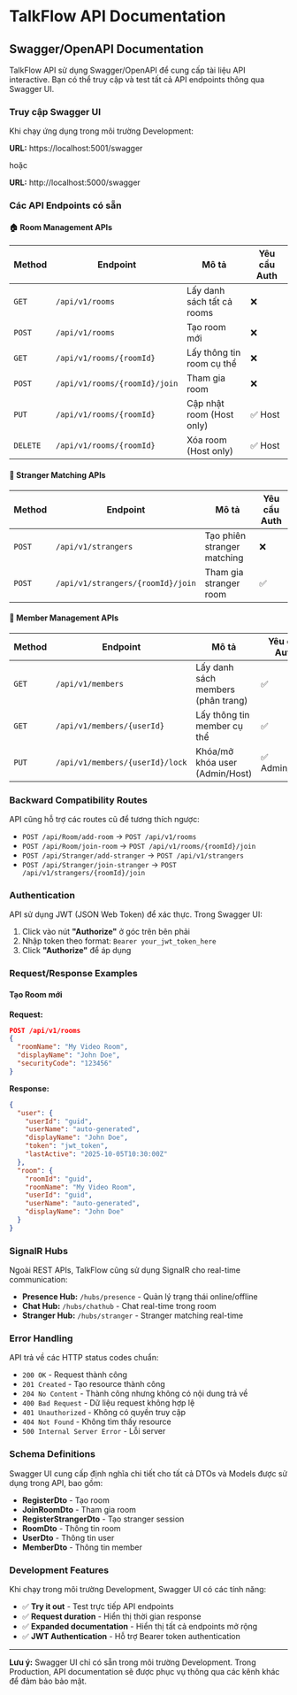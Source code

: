 # TalkFlow API Documentation

## Swagger/OpenAPI Documentation

TalkFlow API sử dụng Swagger/OpenAPI để cung cấp tài liệu API interactive. Bạn có thể truy cập và test tất cả API endpoints thông qua Swagger UI.

### Truy cập Swagger UI

Khi chạy ứng dụng trong môi trường Development:

**URL:** https://localhost:5001/swagger

hoặc

**URL:** http://localhost:5000/swagger

### Các API Endpoints có sẵn

#### 🏠 **Room Management APIs**

| Method | Endpoint | Mô tả | Yêu cầu Auth |
|--------|----------|-------|--------------|
| `GET` | `/api/v1/rooms` | Lấy danh sách tất cả rooms | ❌ |
| `POST` | `/api/v1/rooms` | Tạo room mới | ❌ |
| `GET` | `/api/v1/rooms/{roomId}` | Lấy thông tin room cụ thể | ❌ |
| `POST` | `/api/v1/rooms/{roomId}/join` | Tham gia room | ❌ |
| `PUT` | `/api/v1/rooms/{roomId}` | Cập nhật room (Host only) | ✅ Host |
| `DELETE` | `/api/v1/rooms/{roomId}` | Xóa room (Host only) | ✅ Host |

#### 👥 **Stranger Matching APIs**

| Method | Endpoint | Mô tả | Yêu cầu Auth |
|--------|----------|-------|--------------|
| `POST` | `/api/v1/strangers` | Tạo phiên stranger matching | ❌ |
| `POST` | `/api/v1/strangers/{roomId}/join` | Tham gia stranger room | ✅ |

#### 👤 **Member Management APIs**

| Method | Endpoint | Mô tả | Yêu cầu Auth |
|--------|----------|-------|--------------|
| `GET` | `/api/v1/members` | Lấy danh sách members (phân trang) | ✅ |
| `GET` | `/api/v1/members/{userId}` | Lấy thông tin member cụ thể | ✅ |
| `PUT` | `/api/v1/members/{userId}/lock` | Khóa/mở khóa user (Admin/Host) | ✅ Admin/Host |

### Backward Compatibility Routes

API cũng hỗ trợ các routes cũ để tương thích ngược:

- `POST /api/Room/add-room` → `POST /api/v1/rooms`
- `POST /api/Room/join-room` → `POST /api/v1/rooms/{roomId}/join`
- `POST /api/Stranger/add-stranger` → `POST /api/v1/strangers`
- `POST /api/Stranger/join-stranger` → `POST /api/v1/strangers/{roomId}/join`

### Authentication

API sử dụng JWT (JSON Web Token) để xác thực. Trong Swagger UI:

1. Click vào nút **"Authorize"** ở góc trên bên phải
2. Nhập token theo format: `Bearer your_jwt_token_here`
3. Click **"Authorize"** để áp dụng

### Request/Response Examples

#### Tạo Room mới

**Request:**
```json
POST /api/v1/rooms
{
  "roomName": "My Video Room",
  "displayName": "John Doe", 
  "securityCode": "123456"
}
```

**Response:**
```json
{
  "user": {
    "userId": "guid",
    "userName": "auto-generated",
    "displayName": "John Doe",
    "token": "jwt_token",
    "lastActive": "2025-10-05T10:30:00Z"
  },
  "room": {
    "roomId": "guid",
    "roomName": "My Video Room",
    "userId": "guid",
    "userName": "auto-generated",
    "displayName": "John Doe"
  }
}
```

### SignalR Hubs

Ngoài REST APIs, TalkFlow cũng sử dụng SignalR cho real-time communication:

- **Presence Hub:** `/hubs/presence` - Quản lý trạng thái online/offline
- **Chat Hub:** `/hubs/chathub` - Chat real-time trong room
- **Stranger Hub:** `/hubs/stranger` - Stranger matching real-time

### Error Handling

API trả về các HTTP status codes chuẩn:

- `200 OK` - Request thành công
- `201 Created` - Tạo resource thành công  
- `204 No Content` - Thành công nhưng không có nội dung trả về
- `400 Bad Request` - Dữ liệu request không hợp lệ
- `401 Unauthorized` - Không có quyền truy cập
- `404 Not Found` - Không tìm thấy resource
- `500 Internal Server Error` - Lỗi server

### Schema Definitions

Swagger UI cung cấp định nghĩa chi tiết cho tất cả DTOs và Models được sử dụng trong API, bao gồm:

- **RegisterDto** - Tạo room
- **JoinRoomDto** - Tham gia room
- **RegisterStrangerDto** - Tạo stranger session
- **RoomDto** - Thông tin room
- **UserDto** - Thông tin user
- **MemberDto** - Thông tin member

### Development Features

Khi chạy trong môi trường Development, Swagger UI có các tính năng:

- ✅ **Try it out** - Test trực tiếp API endpoints
- ✅ **Request duration** - Hiển thị thời gian response
- ✅ **Expanded documentation** - Hiển thị tất cả endpoints mở rộng
- ✅ **JWT Authentication** - Hỗ trợ Bearer token authentication

---

**Lưu ý:** Swagger UI chỉ có sẵn trong môi trường Development. Trong Production, API documentation sẽ được phục vụ thông qua các kênh khác để đảm bảo bảo mật.